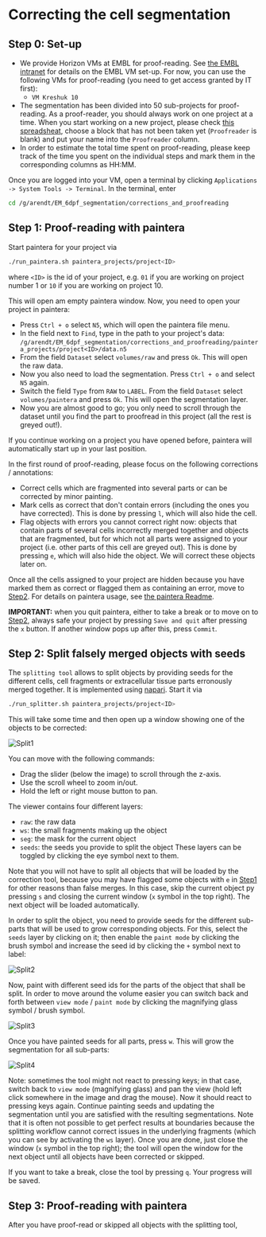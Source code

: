# Correcting the cell segmentation


## Step 0: Set-up

- We provide Horizon VMs at EMBL for proof-reading. See [the EMBL intranet](https://intranet.embl.de/it_services/services/horizon/index.html) for details on the EMBL VM set-up. For now, you can use the following VMs for proof-reading (you need to get access granted by IT first):
  - `VM Kreshuk 10`
- The segmentation has been divided into 50 sub-projects for proof-reading. As a proof-reader, you should always work on one project at a time. When you start working on a new project, please check [this spreadsheat](https://docs.google.com/spreadsheets/d/1w3w4ThrVEm4pCAjQ6oTeiNP91J-EHbXLbVxVHncBAo0/edit#gid=0), choose a block that has not been taken yet (`Proofreader` is blank) and put your name into the `Proofreader` column.
- In order to estimate the total time spent on proof-reading, please keep track of the time you spent on the individual steps and mark them in the corresponding columns as HH:MM.

Once you are logged into your VM, open a terminal by clicking `Applications -> System Tools -> Terminal`.
In the terminal, enter
```sh
cd /g/arendt/EM_6dpf_segmentation/corrections_and_proofreading
```

## Step 1: Proof-reading with paintera

Start paintera for your project via
```sh
./run_paintera.sh paintera_projects/project<ID>
```
where `<ID>` is the id of your project, e.g. `01` if you are working on project number 1 or `10` if you are working on project 10.

This will open am empty paintera window. Now, you need to open your project in paintera:
- Press `Ctrl + o` select `N5`, which will open the paintera file menu.
- In the field next to `Find`, type in the path to your project's data: `/g/arendt/EM_6dpf_segmentation/corrections_and_proofreading/paintera_projects/project<ID>/data.n5`
- From the field `Dataset` select `volumes/raw` and press `Ok`. This will open the raw data. 
- Now you also need to load the segmentation. Press `Ctrl + o` and select `N5` again.
- Switch the field `Type` from `RAW` to `LABEL`. From the field `Dataset` select `volumes/paintera` and press `Ok`. This will open the segmentation layer.
- Now you are almost good to go; you only need to scroll through the dataset until you find the part to proofread in this project (all the rest is greyed out!).

If you continue working on a project you have opened before, paintera will automatically start up in your last position.

In the first round of proof-reading, please focus on the following corrections / annotations:
- Correct cells which are fragmented into several parts or can be corrected by minor painting.
- Mark cells as correct that don't contain errors (including the ones you have corrected). This is done by pressing `l`, which will also hide the cell.
- Flag objects with errors you cannot correct right now: objects that contain parts of several cells incorrectly merged together and objects that are fragmented, but for which not all parts were assigned to your project (i.e. other parts of this cell are greyed out). This is done by pressing `e`, which will also hide the object. We will correct these objects later on.

Once all the cells assigned to your project are hidden because you have marked them as correct or flagged them as containing an error,
move to [Step2](https://github.com/platybrowser/platybrowser/tree/more-validation/segmentation/correction#step-2-split-falsely-merged-objects-with-seeds).
For details on paintera usage, see [the paintera Readme](https://github.com/saalfeldlab/paintera#usage).

**IMPORTANT:** when you quit paintera, either to take a break or to move on to [Step2](https://github.com/platybrowser/platybrowser/tree/more-validation/segmentation/correction#step-2-split-falsely-merged-objects-with-seeds), always safe your project by pressing `Save and quit` after pressing the `x` button. If another window pops up after this, press `Commit`.
 

## Step 2: Split falsely merged objects with seeds

The `splitting tool` allows to split objects by providing seeds for the different cells, cell fragments or extracellular tissue parts
erronously merged together. It is implemented using [napari](https://github.com/napari/napari#napari). Start it via
```sh
./run_splitter.sh paintera_projects/project<ID>
```

This will take some time and then open up a window showing one of the objects to be corrected:

![Split1](https://github.com/platybrowser/platybrowser/blob/master/segmentation/correction/ims/split1.png)

You can move with the following commands:
- Drag the slider (below the image) to scroll through the z-axis.
- Use the scroll wheel to zoom in/out.
- Hold the left or right mouse button to pan.

The viewer contains four different layers:
- `raw`: the raw data
- `ws`: the small fragments making up the object
- `seg`: the mask for the current object
- `seeds`: the seeds you provide to split the object
These layers can be toggled by clicking the eye symbol next to them.

Note that you will not have to split all objects that will be loaded by the correction tool, because you may have flagged some objects with `e` in [Step1](https://github.com/platybrowser/platybrowser/tree/master/segmentation/correction#step-1-proof-reading-with-paintera) for other reasons than false merges. In this case, skip the current object py pressing `s` and closing the current window (`x` symbol in the top right). The next object will be loaded automatically.

In order to split the object, you need to provide seeds for the different sub-parts that will be used to
grow corresponding objects. For this, select the `seeds` layer by clicking on it; then enable the `paint mode` by clicking the brush symbol and increase the seed id by clicking the `+` symbol next to label:

![Split2](https://github.com/platybrowser/platybrowser/blob/master/segmentation/correction/ims/split2.png)

Now, paint with different seed ids for the parts of the object that shall be split.
In order to move around the volume easier you can switch back and forth between `view mode` / `paint mode` by clicking 
the magnifying glass symbol / brush symbol.

![Split3](https://github.com/platybrowser/platybrowser/blob/master/segmentation/correction/ims/split3.png)

Once you have painted seeds for all parts, press `w`. This will grow the segmentation for all sub-parts:

![Split4](https://github.com/platybrowser/platybrowser/blob/master/segmentation/correction/ims/split4.png)

Note: sometimes the tool might not react to pressing keys; in that case, switch back to `view mode` (magnifying glass) and pan the view (hold left click somewhere in the image and drag the mouse). Now it should react to pressing keys again.
Continue painting seeds and updating the segmentation until you are satisfied with the resulting segmentations.
Note that it is often not possible to get perfect results at boundaries because the splitting workflow cannot correct issues 
in the underlying fragments (which you can see by activating the `ws` layer).
Once you are done, just close the window (`x` symbol in the top right); the tool will open the window for the next object until all objects have been corrected or skipped.

If you want to take a break, close the tool by pressing `q`. Your progress will be saved.


## Step 3: Proof-reading with paintera

After you have proof-read or skipped all objects with the splitting tool,
